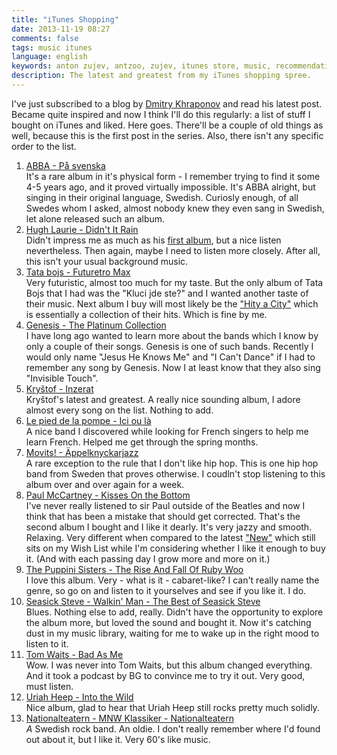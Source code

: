```yaml
---
title: "iTunes Shopping"
date: 2013-11-19 08:27
comments: false
tags: music itunes
language: english
keywords: anton zujev, antzoo, zujev, itunes store, music, recommendations
description: The latest and greatest from my iTunes shopping spree.
---
```


I've just subscribed to a blog by [Dmitry Khraponov](http://snupt.com) and read his latest post. Became quite inspired and now I think I'll do this regularly: a list of stuff I bought on iTunes and liked. Here goes. There'll be a couple of old things as well, because this is the first post in the series. Also, there isn't any specific order to the list.

1. [ABBA - På svenska][abba]  
It's a rare album in it's physical form - I remember trying to find it some 4-5 years ago, and it proved virtually impossible. It's ABBA alright, but singing in their original language, Swedish. Curiosly enough, of all Swedes whom I asked, almost nobody knew they even sang in Swedish, let alone released such an album.
2. [Hugh Laurie - Didn't It Rain][hugh]  
Didn't impress me as much as his [first album](https://itunes.apple.com/ru/album/let-them-talk-special-edition/id476054239?l=en), but a nice listen nevertheless. Then again, maybe I need to listen more closely. After all, this isn't your usual background music.
3. [Tata bojs - Futuretro Max][tata]  
Very futuristic, almost too much for my taste. But the only album of Tata Bojs that I had was the "Kluci jde ste?" and I wanted another taste of their music. Next album I buy will most likely be the ["Hity a City"](https://itunes.apple.com/ru/album/hity-a-city/id660277447?l=en) which is essentially a collection of their hits. Which is fine by me.
4. [Genesis - The Platinum Collection][genesis]  
I have long ago wanted to learn more about the bands which I know by only a couple of their songs. Genesis is one of such bands. Recently I would only name "Jesus He Knows Me" and "I Can't Dance" if I had to remember any song by Genesis. Now I at least know that they also sing "Invisible Touch".
5. [Kryštof - Inzerat][krystof]  
Kryštof's latest and greatest. A really nice sounding album, I adore almost every song on the list. Nothing to add.
6. [Le pied de la pompe - Ici ou là][pied]  
A nice band I discovered while looking for French singers to help me learn French. Helped me get through the spring months.
7. [Movits! - Äppelknyckarjazz][movits]  
A rare exception to the rule that I don't like hip hop. This is one hip hop band from Sweden that proves otherwise. I coudln't stop listening to this album over and over again for a week.
8. [Paul McCartney - Kisses On the Bottom][paul]  
I've never really listened to sir Paul outside of the Beatles and now I think that has been a mistake that should get corrected. That's the second album I bought and I like it dearly. It's very jazzy and smooth. Relaxing. Very different when compared to the latest ["New"](https://itunes.apple.com/ru/album/new-deluxe-edition/id695034665?l=en) which still sits on my Wish List while I'm considering whether I like it enough to buy it. (And with each passing day I grow more and more on it.)
9. [The Puppini Sisters - The Rise And Fall Of Ruby Woo][sisters]  
I love this album. Very - what is it - cabaret-like? I can't really name the genre, so go on and listen to it yourselves and see if you like it. I do.
10. [Seasick Steve - Walkin' Man - The Best of Seasick Steve][steve]  
Blues. Nothing else to add, really. Didn't have the opportunity to explore the album more, but loved the sound and bought it. Now it's catching dust in my music library, waiting for me to wake up in the right mood to listen to it.
11. [Tom Waits - Bad As Me][waits]  
Wow. I was never into Tom Waits, but this album changed everything. And it took a podcast by BG to convince me to try it out. Very good, must listen.
12. [Uriah Heep - Into the Wild][heep]  
Nice album, glad to hear that Uriah Heep still rocks pretty much solidly.
13. [Nationalteatern - MNW Klassiker - Nationalteatern][teater]  
*A* Swedish rock band. An oldie. I don't really remember where I'd found out about it, but I like it. Very 60's like music.

[abba]: https://itunes.apple.com/ru/album/pa-svenska/id71662560?l=en
[hugh]: https://itunes.apple.com/ru/album/didnt-it-rain/id708162474?l=en
[tata]: https://itunes.apple.com/ru/album/futuretro-max/id551468125?l=en
[genesis]: https://itunes.apple.com/ru/album/the-platinum-collection/id137895806?l=en
[krystof]: https://itunes.apple.com/ru/album/inzerat/id562706687?l=en
[pied]: https://itunes.apple.com/ru/album/ici-ou-la/id390626994?l=en
[movits]: https://itunes.apple.com/ru/album/appelknyckarjazz/id303214656?l=en
[paul]: https://itunes.apple.com/ru/album/kisses-on-the-bottom/id498966491?l=en
[sisters]: https://itunes.apple.com/ru/album/the-rise-and-fall-of-ruby-woo/id266243501?l=en
[steve]: https://itunes.apple.com/ru/album/walkin-man-best-seasick-steve/id477771050?l=en
[waits]: https://itunes.apple.com/ru/album/bad-as-me-deluxe-version/id458227332?l=en
[heep]: https://itunes.apple.com/ru/album/into-the-wild/id425175541?l=en
[teater]: https://itunes.apple.com/ru/album/mnw-klassiker-nationalteatern/id409995597?l=en
